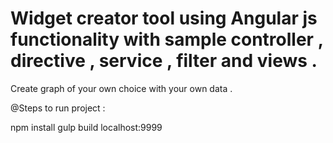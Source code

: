 # Widget creator tool using Angular js functionality with sample controller , directive , service , filter and views .
Create graph of your own choice with your own data .

@Steps to run project :

npm install
gulp build
localhost:9999
